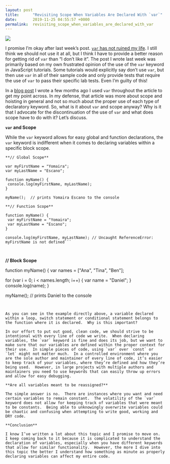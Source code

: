 ```yaml
---
layout: post
title:      "Revisiting Scope When Variables Are Declared With `var`"
date:       2019-11-25 04:55:57 +0000
permalink:  revisiting_scope_when_variables_are_declared_with_var
---
```



![](https://i.imgur.com/GtwPCi5.gif)



I promise I’m okay after last week’s post.  [`var` has not ruined my life](http://yescano.com/how_var_ruined_my_life).  I still think we should not use it at all, but I think I have to provide a better reason for getting rid of `var` than “I don’t like it”. The post I wrote last week was primarily based on my own frustrated opinion of the use of the `var` keyword in JavaScript tutorials.  Some tutorials would explicitly say don’t use `var`, but then use `var` in all of their sample code and only provide tests that require the use of `var` to pass their specific lab tests.  Even I’m guilty of this!  

In a [blog post](http://yescano.com/how_understanding_scope_and_hoisting_are_fundamental_to_learning_javascript) I wrote a few months ago I used `var` throughout the article to get my point across.  In my defense, that article was more about scope and hoisting in general and not so much about the proper use of each type of declaratory keyword.  So, what is it about `var` and scope anyway?  Why is it that I advocate for the discontinuation of the use of `var` and what does scope have to do with it?  Let’s discuss.  

**`var` and Scope**

While the `var` keyword allows for easy global and function declarations, the `var` keyword is indifferent when it comes to declaring variables within a specific block scope.  

```
**// Global Scope**

var myFirstName = "Yomaira";
var myLastName = "Escano";
 
function myName() {
 console.log(myFirstName, myLastName);
}

myName();  // prints Yomaira Escano to the console
```



```
**// Function Scope**

function myName() {
 var myFirstName = "Yomaira";
 var myLastName = "Escano";
}
 
console.log(myFirstName, myLastName); // Uncaught ReferenceError: myFirstName is not defined```



```
**// Block Scope**

function myName() {
 var names = ["Ana", "Tina", "Ben"];
 
 for (var i = 0; i < names.length; i++) {
   var name = "Daniel";
 }
 console.log(name);
}
 
myName(); // prints Daniel to the console
```


As you can see in the example directly above, a variable declared within a loop, switch statement or conditional statement belongs to the function where it is declared.  Why is this important?  

In our effort to put out good, clean code, we should strive to be intentional with every line of code we write.  When declaring variables, the `var` keyword is fine and does its job, but we want to make sure that our variables are defined within the proper context for their use.  In simple pieces of code, using `var` over `const` or `let` might not matter much.  In a controlled environment where you are the sole author and maintainer of every line of code, it’s easier to keep track of your variables, where they’re defined and how they’re being used.  However, in large projects with multiple authors and maintainers you need to use keywords that can easily throw up errors and allow for easy debugging.  

**Are all variables meant to be reassigned?**

The simple answer is no.  There are instances where you want and need certain variables to remain constant.  The volatility of the `var` keyword does not allow for keeping track of variables that were meant to be constants.  Being able to unknowingly overwrite variables could be chaotic and confusing when attempting to write good, working and DRY code. 

**Conclusion**

I know I’ve written a lot about this topic and I promise to move on.  I keep coming back to it because it is complicated to understand the declaration of variables, especially when you have different keywords that allow for similar functionality.  However, the more I dive into this topic the better I understand how something as minute as properly declaring variables can affect my entire code. 

